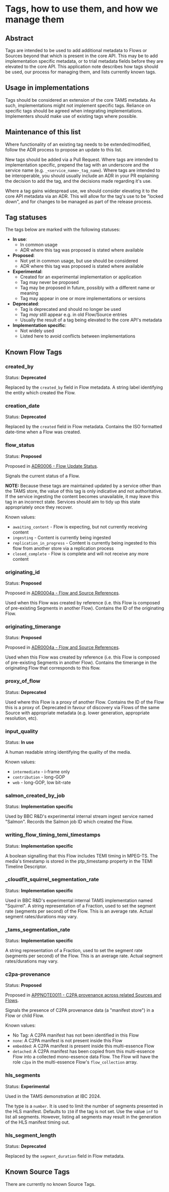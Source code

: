 # Tags, how to use them, and how we manage them

## Abstract

Tags are intended to be used to add additional metadata to Flows or Sources beyond that which is present in the core API.
This may be to add implementation specific metadata, or to trial metadata fields before they are elevated to the core API.
This application note describes how tags should be used, our process for managing them, and lists currently known tags.

## Usage in implementations

Tags should be considered an extension of the core TAMS metadata.
As such, implementations might not implement specific tags.
Reliance on specific tags should be agreed when integrating implementations.
Implementers should make use of existing tags where possible.

## Maintenance of this list

Where functionality of an existing tag needs to be extended/modified, follow the ADR process to propose an update to this list.

New tags should be added via a Pull Request.
Where tags are intended to implementation specific, prepend the tag with an underscore and the service name (e.g. `_<service_name>_tag_name`).
Where tags are intended to be interoperable, you should usually include an ADR in your PR explaining the decision to add the tag, and the decisions made regarding it's use.

Where a tag gains widespread use, we should consider elevating it to the core API metadata via an ADR.
This will allow for the tag's use to be "locked down", and for changes to be managed as part of the release process.

## Tag statuses

The tags below are marked with the following statuses:

* **In use**:
  * In common usage
  * ADR where this tag was proposed is stated where available
* **Proposed**:
  * Not yet in common usage, but use should be considered
  * ADR where this tag was proposed is stated where available
* **Experimental**:
  * Created for an experimental implementation or application
  * Tag may never be proposed
  * Tag may be proposed in future, possibly with a different name or meaning
  * Tag may appear in one or more implementations or versions
* **Deprecated**:
  * Tag is deprecated and should no longer be used
  * Tag *may* still appear e.g. in old Flow/Source entries
  * Usually the result of a tag being elevated to the core API's metadata
* **Implementation specific**:
  * Not widely used
  * Listed here to avoid conflicts between implementations

## Known Flow Tags

### created_by

Status: **Deprecated**

Replaced by the `created_by` field in Flow metadata.
A string label identifying the entity which created the Flow.

### creation_date

Status: **Deprecated**

Replaced by the `created` field in Flow metadata.
Contains the ISO formatted date-time when a Flow was created.

### flow_status

Status: **Proposed**

Proposed in [ADR0006 - Flow Update Status](../adr/0006-flow-status.md).

Signals the current status of a Flow.

**NOTE:** Because these tags are maintained updated by a service other than the TAMS store, the value of this tag is only indicative and not authoritative.
If the service ingesting the content becomes unavailable, it may leave this tag in an incorrect state.
Services should aim to tidy up this state appropriately once they recover.

Known values:

* `awaiting_content` - Flow is expecting, but not currently receiving content
* `ingesting` - Content is currently being ingested
* `replication_in_progress` - Content is currently being ingested to this flow from another store via a replication process
* `closed_complete` - Flow is complete and will not receive any more content

### originating_id

Status: **Proposed**

Proposed in [ADR0004a - Flow and Source References](../adr/0004a-ancestry-relationships.md).

Used when this Flow was created by reference (i.e. this Flow is composed of pre-existing Segments in another Flow).
Contains the ID of the originating Flow.

### originating_timerange

Status: **Proposed**

Proposed in [ADR0004a - Flow and Source References](../adr/0004a-ancestry-relationships.md).

Used when this Flow was created by reference (i.e. this Flow is composed of pre-existing Segments in another Flow).
Contains the timerange in the originating Flow that corresponds to this flow.

### proxy_of_flow

Status: **Deprecated**

Used where this Flow is a proxy of another Flow.
Contains the ID of the Flow this is a proxy of.
Deprecated in favour of discovery via Flows of the same Source with appropriate metadata (e.g. lower generation, appropriate resolution, etc).

### input_quality

Status: **In use**

A human readable string identifying the quality of the media.

Known values:

* `intermediate` - i-frame only
* `contribution` - long-GOP
* `web` - long-GOP, low bit-rate

### salmon_created_by_job

Status: **Implementation specific**

Used by BBC R&D's experimental internal stream ingest service named "Salmon".
Records the Salmon job ID which created the Flow.

### writing_flow_timing_temi_timestamps

Status: **Implementation specific**

A boolean signalling that this Flow includes TEMI timing in MPEG-TS.
The media's timestamp is stored in the ptp_timestamp property in the TEMI Timeline Descriptor.

### \_cloudfit_squirrel_segmentation_rate

Status: **Implementation specific**

Used in BBC R&D's experimental internal TAMS implementation named "Squirrel".
A string representation of a Fraction, used to set the segment rate (segments per second) of the Flow.
This is an average rate.
Actual segment rates/durations may vary.

### \_tams_segmentation_rate

Status: **Implementation specific**

A string representation of a Fraction, used to set the segment rate (segments per second) of the Flow.
This is an average rate.
Actual segment rates/durations may vary.

### c2pa-provenance

Status: **Proposed**

Proposed in [APPNOTE0011 - C2PA provenance across related Sources and Flows](../appnotes/0011-c2pa.md).

Signals the presence of C2PA provenance data (a "manifest store") in a Flow or child Flow.

Known values:

* No Tag: A C2PA manifest has not been identified in this Flow
* `none`: A C2PA manifest is not present inside this Flow
* `embedded`: A C2PA manifest is present inside this multi-essence Flow
* `detached`: A C2PA manifest has been copied from this multi-essence Flow into a collected mono-essence data Flow.
  The Flow will have the role `c2pa` in the multi-essence Flow's `flow_collection` array.

### hls_segments

Status: **Experimental**

Used in the TAMS demonstration at IBC 2024.

The type is a `number`.
It is used to limit the number of segments presented in the HLS manifest.
Defaults to `150` if the tag is not set.
Use the value `inf` to list all segments.
However, listing all segments may result in the generation of the HLS manifest timing out.

### hls_segment_length

Status: **Deprecated**

Replaced by the `segment_duration` field in Flow metadata.

## Known Source Tags

There are currently no known Source Tags.
